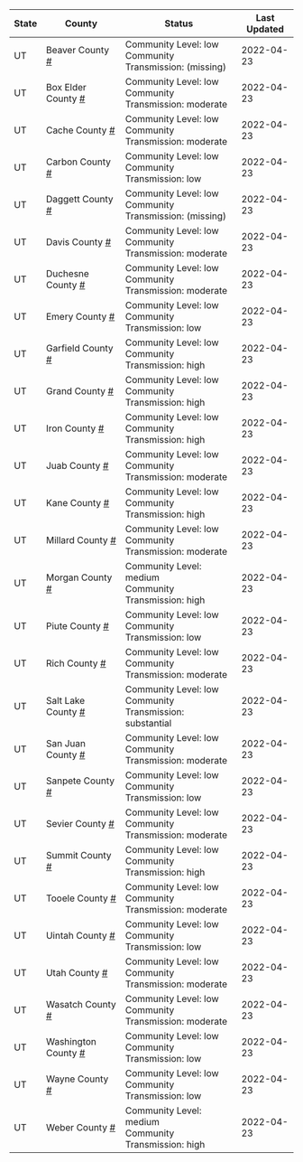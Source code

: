 State | County | Status | Last Updated
--- | --- | --- | --- 
UT | Beaver County <a href="#beaver_county">#</a> | <a name="beaver_county"></a>Community Level: low<br/>Community Transmission: (missing) | 2022-04-23
UT | Box Elder County <a href="#box_elder_county">#</a> | <a name="box_elder_county"></a>Community Level: low<br/>Community Transmission: moderate | 2022-04-23
UT | Cache County <a href="#cache_county">#</a> | <a name="cache_county"></a>Community Level: low<br/>Community Transmission: moderate | 2022-04-23
UT | Carbon County <a href="#carbon_county">#</a> | <a name="carbon_county"></a>Community Level: low<br/>Community Transmission: low | 2022-04-23
UT | Daggett County <a href="#daggett_county">#</a> | <a name="daggett_county"></a>Community Level: low<br/>Community Transmission: (missing) | 2022-04-23
UT | Davis County <a href="#davis_county">#</a> | <a name="davis_county"></a>Community Level: low<br/>Community Transmission: moderate | 2022-04-23
UT | Duchesne County <a href="#duchesne_county">#</a> | <a name="duchesne_county"></a>Community Level: low<br/>Community Transmission: moderate | 2022-04-23
UT | Emery County <a href="#emery_county">#</a> | <a name="emery_county"></a>Community Level: low<br/>Community Transmission: low | 2022-04-23
UT | Garfield County <a href="#garfield_county">#</a> | <a name="garfield_county"></a>Community Level: low<br/>Community Transmission: high | 2022-04-23
UT | Grand County <a href="#grand_county">#</a> | <a name="grand_county"></a>Community Level: low<br/>Community Transmission: high | 2022-04-23
UT | Iron County <a href="#iron_county">#</a> | <a name="iron_county"></a>Community Level: low<br/>Community Transmission: high | 2022-04-23
UT | Juab County <a href="#juab_county">#</a> | <a name="juab_county"></a>Community Level: low<br/>Community Transmission: moderate | 2022-04-23
UT | Kane County <a href="#kane_county">#</a> | <a name="kane_county"></a>Community Level: low<br/>Community Transmission: high | 2022-04-23
UT | Millard County <a href="#millard_county">#</a> | <a name="millard_county"></a>Community Level: low<br/>Community Transmission: moderate | 2022-04-23
UT | Morgan County <a href="#morgan_county">#</a> | <a name="morgan_county"></a>Community Level: medium<br/>Community Transmission: high | 2022-04-23
UT | Piute County <a href="#piute_county">#</a> | <a name="piute_county"></a>Community Level: low<br/>Community Transmission: low | 2022-04-23
UT | Rich County <a href="#rich_county">#</a> | <a name="rich_county"></a>Community Level: low<br/>Community Transmission: moderate | 2022-04-23
UT | Salt Lake County <a href="#salt_lake_county">#</a> | <a name="salt_lake_county"></a>Community Level: low<br/>Community Transmission: substantial | 2022-04-23
UT | San Juan County <a href="#san_juan_county">#</a> | <a name="san_juan_county"></a>Community Level: low<br/>Community Transmission: moderate | 2022-04-23
UT | Sanpete County <a href="#sanpete_county">#</a> | <a name="sanpete_county"></a>Community Level: low<br/>Community Transmission: low | 2022-04-23
UT | Sevier County <a href="#sevier_county">#</a> | <a name="sevier_county"></a>Community Level: low<br/>Community Transmission: moderate | 2022-04-23
UT | Summit County <a href="#summit_county">#</a> | <a name="summit_county"></a>Community Level: low<br/>Community Transmission: high | 2022-04-23
UT | Tooele County <a href="#tooele_county">#</a> | <a name="tooele_county"></a>Community Level: low<br/>Community Transmission: moderate | 2022-04-23
UT | Uintah County <a href="#uintah_county">#</a> | <a name="uintah_county"></a>Community Level: low<br/>Community Transmission: low | 2022-04-23
UT | Utah County <a href="#utah_county">#</a> | <a name="utah_county"></a>Community Level: low<br/>Community Transmission: moderate | 2022-04-23
UT | Wasatch County <a href="#wasatch_county">#</a> | <a name="wasatch_county"></a>Community Level: low<br/>Community Transmission: moderate | 2022-04-23
UT | Washington County <a href="#washington_county">#</a> | <a name="washington_county"></a>Community Level: low<br/>Community Transmission: low | 2022-04-23
UT | Wayne County <a href="#wayne_county">#</a> | <a name="wayne_county"></a>Community Level: low<br/>Community Transmission: low | 2022-04-23
UT | Weber County <a href="#weber_county">#</a> | <a name="weber_county"></a>Community Level: medium<br/>Community Transmission: high | 2022-04-23
